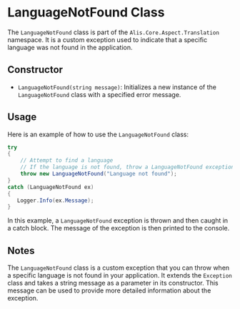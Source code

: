 # LanguageNotFound Class

The `LanguageNotFound` class is part of the `Alis.Core.Aspect.Translation` namespace. It is a custom exception used to
indicate that a specific language was not found in the application.

## Constructor

- `LanguageNotFound(string message)`: Initializes a new instance of the `LanguageNotFound` class with a specified error
  message.

## Usage

Here is an example of how to use the `LanguageNotFound` class:

```csharp
try
{
    // Attempt to find a language
    // If the language is not found, throw a LanguageNotFound exception
    throw new LanguageNotFound("Language not found");
}
catch (LanguageNotFound ex)
{
   Logger.Info(ex.Message);
}
```

In this example, a `LanguageNotFound` exception is thrown and then caught in a catch block. The message of the exception
is then printed to the console.

## Notes

The `LanguageNotFound` class is a custom exception that you can throw when a specific language is not found in your
application. It extends the `Exception` class and takes a string message as a parameter in its constructor. This message
can be used to provide more detailed information about the exception.